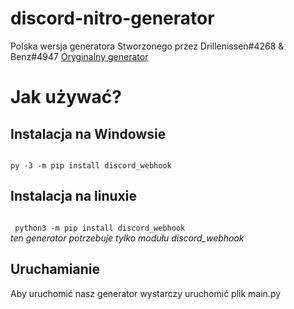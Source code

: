 # discord-nitro-generator
Polska wersja generatora Stworzonego przez Drillenissen#4268 & Benz#4947
<a href="https://github.com/logicguy1/Discord-Nitro-Gen-and-Checker">Oryginalny generator</a>

# Jak używać?
## Instalacja na Windowsie
<code>
py -3 -m pip install discord_webhook
</code>

## Instalacja na linuxie
<code>
 python3 -m pip install discord_webhook
</code>

<em>
ten generator potrzebuje tylko modułu discord_webhook
</em>

## Uruchamianie
Aby uruchomić nasz generator wystarczy uruchomić plik main.py
